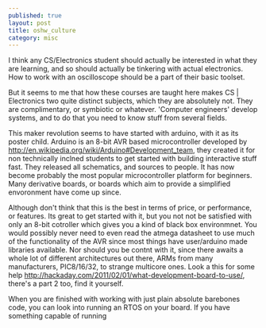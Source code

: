 ```yaml
---
published: true
layout: post
title: oshw_culture
category: misc
---
```


I think any CS/Electronics student should actually be interested in what
they are learning, and so should actually be tinkering with actual 
electronics. How to work with an oscilloscope should be a part of their 
basic toolset.

But it seems to me that how these courses are taught here
makes CS | Electronics two quite distinct subjects, which they are 
absolutely not. They are complimentary, or symbiotic or whatever. 
'Computer engineers' develop systems, and to do that you need to 
know stuff from several fields.

<incomplete thoughts>

This maker revolution seems to have started with arduino, with it as its
poster child. Arduino is an 8-bit AVR based microcontroller developed by
http://en.wikipedia.org/wiki/Arduino#Development_team, they created it
for non technically inclned students to get started with building
interactive stuff fast. They released all schematics, and sources to
people. It has now become probably the most popular microcontroller 
platform for beginners. Many derivative boards, or boards which aim to 
provide a simplified envoronment have come up since. 

Although don't think that this is the best in terms of price, or 
performance, or features. Its great to get started with it, but you 
not not be satisfied with only an 8-bit cotroller which gives you 
a kind of black box environmnet. You would possibly never need to 
even read the atmega datasheet to use much of the functionality 
of the AVR since most things have user/arduino made libraries available.
Nor should you be contnt with it, since there awaits a whole lot of different
architectures out there, ARMs from many manufacturers, PIC8/16/32, 
to strange multicore ones. Look a this for some help http://hackaday.com/2011/02/01/what-development-board-to-use/,
there's a part 2 too, find it yourself.

When you are finished with working with just plain absolute barebones code,
you can look into running an RTOS on your board. If you have something
capable of running




